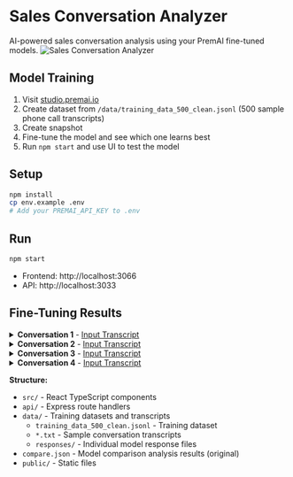 # Sales Conversation Analyzer

AI-powered sales conversation analysis using your PremAI fine-tuned models.
![Sales Conversation Analyzer](https://github.com/user-attachments/assets/183a544a-92e5-4b48-8065-0e4533854a3c)

## Model Training

1. Visit [studio.premai.io](https://studio.premai.io)
2. Create dataset from `/data/training_data_500_clean.jsonl` (500 sample phone call transcripts)
3. Create snapshot
4. Fine-tune the model and see which one learns best
5. Run `npm start` and use UI to test the model

## Setup

```bash
npm install
cp env.example .env
# Add your PREMAI_API_KEY to .env
```

## Run

```bash
npm start
```

- Frontend: http://localhost:3066
- API: http://localhost:3033


## Fine-Tuning Results

<details>
<summary><strong>Conversation 1</strong> - <a href="data/positive_customer.txt">Input Transcript</a></summary>

**Model 1 (Fine-tuned):**
```json
{
    "outcome_prediction": {
        "will_convert": true,
        "confidence": 0.85,
        "probability_score": 75
    }
}
```

**Model 2 (Base):**
```json
{
    "outcome_prediction": {
        "will_convert": false,
        "confidence": 0.15,
        "probability_score": 23
    }
}
```

[Full Fine-tuned Response](data/responses/conversation1_finetuned.json) | [Full Base Response](data/responses/conversation1_base.json)
</details>

<details>
<summary><strong>Conversation 2</strong> - <a href="data/amateur_salesperson.txt">Input Transcript</a></summary>

**Model 1 (Fine-tuned):**
```json
{
    "outcome_prediction": {
        "will_convert": false,
        "confidence": 0.1,
        "probability_score": 20
    }
}
```

**Model 2 (Base):**
```json
{
    "outcome_prediction": {
        "will_convert": false,
        "confidence": 0.25,
        "probability_score": 35
    }
}
```

[Full Fine-tuned Response](data/responses/conversation2_finetuned.json) | [Full Base Response](data/responses/conversation2_base.json)
</details>

<details>
<summary><strong>Conversation 3</strong> - <a href="data/positive_too_expensive.txt">Input Transcript</a></summary>

**Model 1 (Fine-tuned):**
```json
{
    "outcome_prediction": {
        "will_convert": false,
        "confidence": 0.35,
        "probability_score": 42
    }
}
```

**Model 2 (Base):**
```json
{
    "outcome_prediction": {
        "will_convert": false,
        "confidence": 0.15,
        "probability_score": 25
    }
}
```

[Full Fine-tuned Response](data/responses/conversation3_finetuned.json) | [Full Base Response](data/responses/conversation3_base.json)
</details>

<details>
<summary><strong>Conversation 4</strong> - <a href="data/impolite_salesperson.txt">Input Transcript</a></summary>

**Model 1 (Fine-tuned):**
```json
{
    "outcome_prediction": {
        "will_convert": true,
        "confidence": 0.85,
        "probability_score": 75
    }
}
```

**Model 2 (Base):**
```json
{
    "outcome_prediction": {
        "will_convert": true,
        "confidence": 0.85,
        "probability_score": 75
    }
}
```

[Full Fine-tuned Response](data/responses/conversation4_finetuned.json) | [Full Base Response](data/responses/conversation4_base.json)
</details>

**Structure:**
- `src/` - React TypeScript components
- `api/` - Express route handlers  
- `data/` - Training datasets and transcripts
  - `training_data_500_clean.jsonl` - Training dataset
  - `*.txt` - Sample conversation transcripts
  - `responses/` - Individual model response files
- `compare.json` - Model comparison analysis results (original)
- `public/` - Static files
